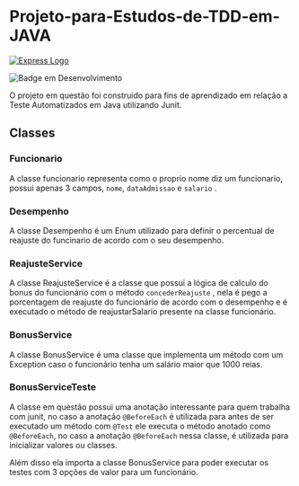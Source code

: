 # Projeto-para-Estudos-de-TDD-em-JAVA

[![Express Logo](https://junit.org/junit4/images/junit5-banner.png)](https://junit.org/junit5/)

![Badge em Desenvolvimento](http://img.shields.io/static/v1?label=STATUS&message=%20EM%DESENVOLVIMENTO&color=GREEN&style=for-the-badge)

O projeto em questão foi construido para fins de aprendizado em relação a Teste Automatizados em Java utilizando Junit.

## Classes

### Funcionario

A classe funcionario representa como o proprio nome diz um funcionario, possui apenas 3 campos, `nome`, `dataAdmissao` e `salario` .

### Desempenho

A classe Desempenho é um Enum utilizado para definir o percentual de reajuste do funcinario de acordo com o seu desempenho.

### ReajusteService

A classe ReajusteService é a classe que possui a lógica de calculo do bonus do funcionário com o método `concederReajuste` , nela é pego a porcentagem de reajuste do funcionário de acordo com o desempenho e é executado o método de reajustarSalario presente na classe funcionário.

### BonusService

A classe BonusService é uma classe que implementa um método com um Exception caso o funcionário tenha um salário maior que 1000 reias.

### BonusServiceTeste

A classe em questão possui uma anotação interessante para quem trabalha com junit, no caso a anotação `@BeforeEach` é utilizada para antes de ser executado um método com `@Test` ele executa o método anotado como `@BeforeEach`, no caso a anotação `@BeforeEach` nessa classe, é utilizada para inicializar valores ou classes.

Além disso ela importa a classe BonusService para poder executar os testes com 3 opções de valor para um funcionário.
